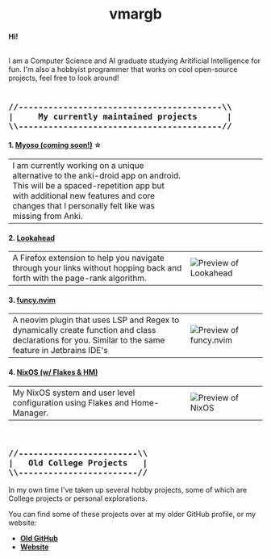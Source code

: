 <h1 align=center>vmargb</h1>
<strong>Hi!</strong>

<br  />
<br  />

<p>I am a Computer Science and AI graduate studying Aritificial Intelligence for fun. I'm also a hobbyist programmer that works on cool open-source projects, feel free to look around!<br  />

<br  />

<h3>
<pre>
//-----------------------------------------\\
|&nbsp;&nbsp;&nbsp;&nbsp;&nbsp;My currently maintained projects&nbsp;&nbsp;&nbsp;&nbsp;&nbsp;&nbsp;|
\\-----------------------------------------//
</pre>
</h3>
   
<h4>1. <a href="https://github.com/vmargb/Myoso">Myoso (coming soon!)</a> ☆</h4>
<table>
   <tr>
      <td width="70%">
         I am currently working on a unique alternative to the anki-droid app on android. This will be a spaced-repetition app but with additional new features and core changes that I personally felt like was missing from Anki.
      </td>
      <td width="30%">
         <img align=center src="" alt="" />
      </td>
   </tr>
</table>



<h4>2. <a href="https://github.com/vmargb/lookahead">Lookahead</a></h4>
<table>
   <tr>
      <td width="70%">
         A Firefox extension to help you navigate through your links without hopping back and forth with the page-rank algorithm.
      </td>
      <td width="30%">
         <img align=center src="" alt="Preview of Lookahead" />
      </td>
   </tr>
</table>

<h4>3. <a href="https://github.com/vmargb/funcy.nvim">funcy.nvim</a></h4>
<table>
   <tr>
      <td width="70%">
         A neovim plugin that uses LSP and Regex to dynamically create function and class declarations for you. Similar to the same feature in Jetbrains IDE's
      </td>
      <td width="30%">
         <img align=center src="" alt="Preview of funcy.nvim" />
      </td>
   </tr>
</table>

<h4>4. <a href="https://github.com/vmargb/nixos-config">NixOS (w/ Flakes & HM)</a></h4>
<table>
   <tr>
      <td width="70%">
         My NixOS system and user level configuration using Flakes and Home-Manager.
      </td>
      <td width="30%">
         <img align=center src="" alt="Preview of NixOS" />
      </td>
   </tr>
</table>

<br  />

<h3>
<pre>
//------------------------\\
|&nbsp;&nbsp;&nbsp;Old College Projects&nbsp;&nbsp;&nbsp;|
\\------------------------//
</pre>
</h3>

<p>In my own time I've taken up several hobby projects, some of which are College projects or personal explorations.</p>
<p>You can find some of these projects over at my older GitHub profile, or my website:</p>

<ul>
   <li><a href="https://github.com/physicsKnight"><strong>Old GitHub</strong></a></li>
   <li><a href="https://vmargb.github.io/"><strong>Website</strong></a></li>
</ul>
